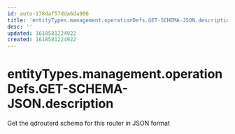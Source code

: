 ```yaml
---
id: auto-178daf57dda6da906
title: 'entityTypes.management.operationDefs.GET-SCHEMA-JSON.description'
desc: ''
updated: 1618581224922
created: 1618581224922
---
```

# entityTypes.management.operationDefs.GET-SCHEMA-JSON.description

Get the qdrouterd schema for this router in JSON format